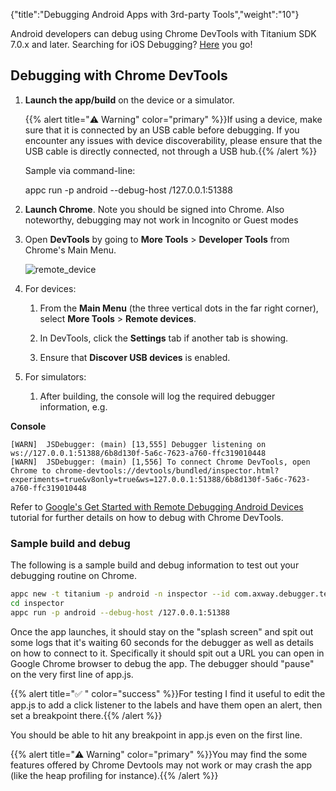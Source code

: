 {"title":"Debugging Android Apps with 3rd-party Tools","weight":"10"}

Android developers can debug using Chrome DevTools with Titanium SDK 7.0.x and later. Searching for iOS Debugging? [Here](/docs/appc/Axway_Appcelerator_Studio/Axway_Appcelerator_Studio_Guide/Titanium_Development/Debugging_Titanium_Applications/Debugging_on_iOS_Devices/Debugging_iOS_Apps_with_3rd-party_Tools/) you go!

## Debugging with Chrome DevTools

1. **Launch the app/build** on the device or a simulator.

    {{% alert title="⚠️ Warning" color="primary" %}}If using a device, make sure that it is connected by an USB cable before debugging. If you encounter any issues with device discoverability, please ensure that the USB cable is directly connected, not through a USB hub.{{% /alert %}}

    Sample via command-line:

    appc run -p android --debug-host /127.0.0.1:51388

2. **Launch Chrome**. Note you should be signed into Chrome. Also noteworthy, debugging may not work in Incognito or Guest modes

3. Open **DevTools** by going to **More Tools** > **Developer Tools** from Chrome's Main Menu.

    ![remote_device](/Images/appc/download/attachments/52299232/remote_device.png)
4. For devices:

    1. From the **Main Menu** (the three vertical dots in the far right corner), select **More Tools** > **Remote devices**.

    2. In DevTools, click the **Settings** tab if another tab is showing.

    3. Ensure that **Discover USB devices** is enabled.

5. For simulators:

    1. After building, the console will log the required debugger information, e.g.

**Console**

```
[WARN]  JSDebugger: (main) [13,555] Debugger listening on ws://127.0.0.1:51388/6b8d130f-5a6c-7623-a760-ffc319010448
[WARN]  JSDebugger: (main) [1,556] To connect Chrome DevTools, open Chrome to chrome-devtools://devtools/bundled/inspector.html?experiments=true&v8only=true&ws=127.0.0.1:51388/6b8d130f-5a6c-7623-a760-ffc319010448
```

Refer to [Google's Get Started with Remote Debugging Android Devices](https://developers.google.com/web/tools/chrome-devtools/remote-debugging/) tutorial for further details on how to debug with Chrome DevTools.

### Sample build and debug

The following is a sample build and debug information to test out your debugging routine on Chrome.

```bash
appc new -t titanium -p android -n inspector --id com.axway.debugger.test -u http://www.example.com
cd inspector
appc run -p android --debug-host /127.0.0.1:51388
```

Once the app launches, it should stay on the "splash screen" and spit out some logs that it's waiting 60 seconds for the debugger as well as details on how to connect to it. Specifically it should spit out a URL you can open in Google Chrome browser to debug the app. The debugger should "pause" on the very first line of app.js.

{{% alert title="✅ " color="success" %}}For testing I find it useful to edit the app.js to add a click listener to the labels and have them open an alert, then set a breakpoint there.{{% /alert %}}

You should be able to hit any breakpoint in app.js even on the first line.

{{% alert title="⚠️ Warning" color="primary" %}}You may find the some features offered by Chrome Devtools may not work or may crash the app (like the heap profiling for instance).{{% /alert %}}
